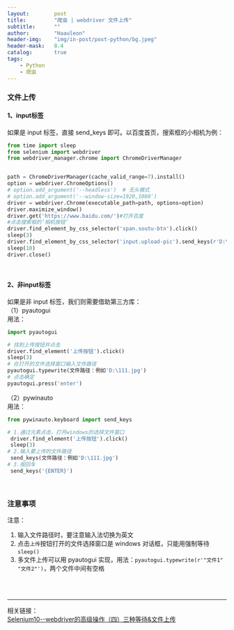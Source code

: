 ```yaml
---
layout:        post
title:         "爬虫 | webdriver 文件上传"
subtitle:      ""
author:        "Haauleon"
header-img:    "img/in-post/post-python/bg.jpeg"
header-mask:   0.4
catalog:       true
tags:
    - Python
    - 爬虫
---
```


### 文件上传

#### 1、input标签
如果是 input 标签，直接 send_keys 即可。以百度首页，搜索框的小相机为例：             

```python
from time import sleep
from selenium import webdriver
from webdriver_manager.chrome import ChromeDriverManager


path = ChromeDriverManager(cache_valid_range=7).install()
option = webdriver.ChromeOptions()
# option.add_argument('--headless')  # 无头模式
# option.add_argument('--window-size=1920,1080')
driver = webdriver.Chrome(executable_path=path, options=option)
driver.maximize_window()
driver.get('https://www.baidu.com/')#打开百度
#点击搜索框的’相机按钮‘
driver.find_element_by_css_selector('span.soutu-btn').click()
sleep(3)
driver.find_element_by_css_selector('input.upload-pic').send_keys(r'D:\111.png')
sleep(10)
driver.close()
```

<br>

#### 2、非input标签
如果是非 input 标签，我们则需要借助第三方库：    
（1）pyautogui      
用法：    
```python
import pyautogui

# 找到上传按钮并点击
driver.find_element('上传按钮').click()
sleep(3)
# 在打开的文件选择窗口输入文件路径
pyautogui.typewrite(文件路径：例如'D:\111.jpg')
# 点击确定
pyautogui.press('enter')
```

（2）pywinauto      
用法：    
```python
from pywinauto.keyboard import send_keys

# 1.通过元素点击，打开windows的选择文件窗口
 driver.find_element('上传按钮').click()
 sleep(3)
# 2.输入要上传的文件路径
 send_keys(文件路径：例如'D:\111.jpg')
# 3.按回车
 send_keys('{ENTER}')
```

<br>

### 注意事项
注意：     
1. 输入文件路径时，要注意输入法切换为英文          
2. 点击`上传`按钮打开的文件选择窗口是 windows 对话框，只能用强制等待 `sleep()`        
3. 多文件上传可以用 pyautogui 实现，用法：`pyautogui.typewrite(r'"文件1" "文件2"')`，两个文件中间有空格    

<br>
<br>

---

相关链接：    
[Selenium10--webdriver的高级操作（四）三种等待&文件上传](https://zhuanlan.zhihu.com/p/450647425)